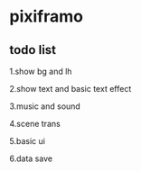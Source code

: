 # pixiframo

## todo list
1.show bg and lh

2.show text and basic text effect

3.music and sound

4.scene trans

5.basic ui

6.data save